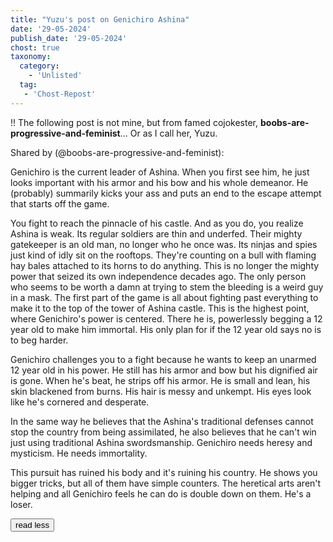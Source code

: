 ```yaml
---
title: "Yuzu's post on Genichiro Ashina"
date: '29-05-2024'
publish_date: '29-05-2024'
chost: true
taxonomy:
  category:
    - 'Unlisted'
  tag:
   - 'Chost-Repost'
---
```


<script type="module" src="/etc/cohost-wc.js"></script>
<link rel="stylesheet" href="/etc/cohost-wc.css" /> 

!! The following post is not mine, but from famed cojokester, **boobs-are-progressive-and-feminist**... Or as I call her, Yuzu.

<cohost-post avatarsrc="https://staging.cohostcdn.org/avatar/4660-0699f5f5-af00-4728-960b-c70b0b75f390-profile.png" avatarshape="roundrect" displayname="" handle="boobs-are-progressive-and-feminist" originalurl="https://cohost.org/boobs-are-progressive-and-feminist/post/6178676-okay-i-know-purists" publishedat="2024-05-30T02:43:44.739Z" comments="3" sharedcomments="20" tags=""><noscript>Shared by  (@boobs-are-progressive-and-feminist): </noscript><div class="co-prose prose my-4 overflow-hidden break-words px-3">
<p>Genichiro is the current leader of Ashina. When you first see him, he just looks important with his armor and his bow and his whole demeanor. He (probably) summarily kicks your ass and puts an end to the escape attempt that starts off the game.</p>
<p>You fight to reach the pinnacle of his castle. And as you do, you realize Ashina is weak. Its regular soldiers are thin and underfed. Their mighty gatekeeper is an old man, no longer who he once was. Its ninjas and spies just kind of idly sit on the rooftops. They're counting on a bull with flaming hay bales attached to its horns to do anything. This is no longer the mighty power that seized its own independence decades ago. The only person who seems to be worth a damn at trying to stem the bleeding is a weird guy in a mask. The first part of the game is all about fighting past everything to make it to the top of the tower of Ashina castle. This is the highest point, where Genichiro's power is centered. There he is, powerlessly begging a 12 year old to make him immortal. His only plan for if the 12 year old says no is to beg harder.</p>
<p>Genichiro challenges you to a fight because he wants to keep an unarmed 12 year old in his power. He still has his armor and bow but his dignified air is gone. When he's beat, he strips off his armor. He is small and lean, his skin blackened from burns. His hair is messy and unkempt. His eyes look like he's cornered and desperate.</p>
<p>In the same way he believes that the Ashina's traditional defenses cannot stop the country from being assimilated, he also believes that he can't win just using traditional Ashina swordsmanship. Genichiro needs heresy and mysticism. He needs immortality.</p>
<p>This pursuit has ruined his body and it's ruining his country. He shows you bigger tricks, but all of them have simple counters. The heretical arts aren't helping and all Genichiro feels he can do is double down on them. He's a loser.</p></div><button class="co-link-button co-opaque inline-block pb-3 pl-3 text-left text-sm font-bold hover:underline" tabindex="0">read less</button></cohost-post>